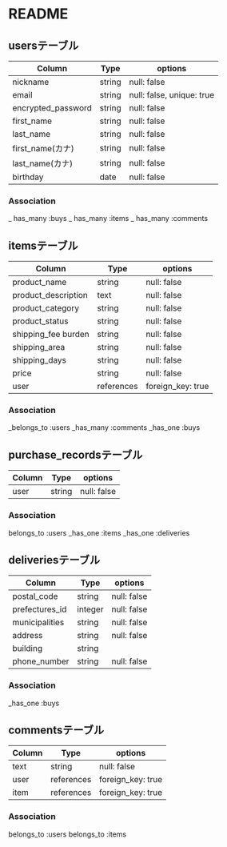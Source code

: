 # README

## usersテーブル

|       Column       |  Type  | options                   |
| ------------------ | ------ | ------------------------- | 
| nickname           | string | null: false               |
| email              | string | null: false, unique: true |
| encrypted_password | string | null: false               |
| first_name         | string | null: false               |
| last_name          | string | null: false               |
| first_name(カナ)    | string | null: false               |
| last_name(カナ)     | string | null: false               |
| birthday           | date   | null: false               |

### Association

_ has_many :buys
_ has_many :items
_ has_many :comments


## itemsテーブル

|        Column       |    Type    | options                       |
| ------------------- | ---------- | ----------------------------- |
| product_name        | string     | null: false                   |
| product_description | text       | null: false                   |
| product_category    | string     | null: false                   |
| product_status      | string     | null: false                   |
| shipping_fee burden | string     | null: false                   |
| shipping_area       | string     | null: false                   |
| shipping_days       | string     | null: false                   |
| price               | string     | null: false                   |
| user                | references | foreign_key: true             |

### Association

_belongs_to :users
_has_many :comments
_has_one :buys


## purchase_recordsテーブル

|        Column       |    Type    | options     |
| ------------------- | ---------- | ----------- |
| user                | string     | null: false |

### Association

belongs_to :users
_has_one :items
_has_one :deliveries


## deliveriesテーブル

|     Column     |    Type    | options                       |
| -------------- | ---------- | ----------------------------- |
| postal_code    | string     | null: false                   |
| prefectures_id | integer    | null: false                   |
| municipalities | string     | null: false                   |
| address        | string     | null: false                   |
| building       | string     |                               |
| phone_number   | string     | null: false                   |

### Association

_has_one :buys


## commentsテーブル

|  Column  |    Type    | options           |
| -------- | ---------- | ----------------- | 
| text     | string     | null: false       |
| user     | references | foreign_key: true |
| item     | references | foreign_key: true |

### Association

belongs_to :users
belongs_to :items
